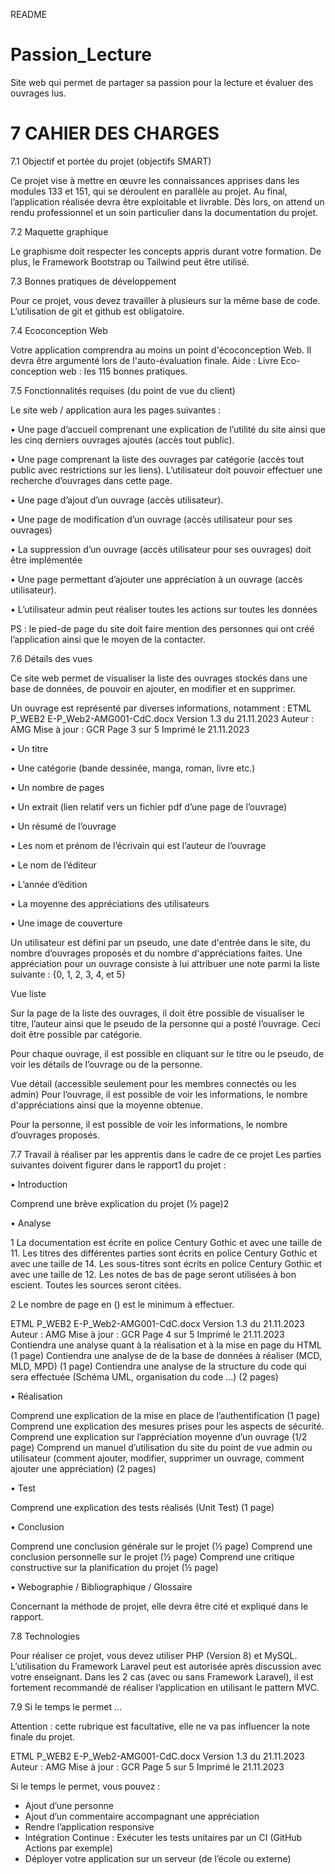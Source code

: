 README

# Passion_Lecture
Site web qui permet de partager sa passion pour la lecture et évaluer des ouvrages lus.

# 7 CAHIER DES CHARGES

7.1 Objectif et portée du projet (objectifs SMART)

Ce projet vise à mettre en œuvre les connaissances apprises dans les modules 133 
et 151, qui se déroulent en parallèle au projet.
Au final, l’application réalisée devra être exploitable et livrable. Dès lors, on attend 
un rendu professionnel et un soin particulier dans la documentation du projet.

7.2 Maquette graphique

Le graphisme doit respecter les concepts appris durant votre formation. De plus, le 
Framework Bootstrap ou Tailwind peut être utilisé.

7.3 Bonnes pratiques de développement

Pour ce projet, vous devez travailler à plusieurs sur la même base de code.
L’utilisation de git et github est obligatoire.

7.4 Ecoconception Web 

Votre application comprendra au moins un point d'écoconception Web. Il devra 
être argumenté lors de l'auto-évaluation finale.
Aide : Livre Eco-conception web : les 115 bonnes pratiques.

7.5 Fonctionnalités requises (du point de vue du client)

Le site web / application aura les pages suivantes :

• Une page d’accueil comprenant une explication de l’utilité du site ainsi que 
les cinq derniers ouvrages ajoutés (accès tout public).

• Une page comprenant la liste des ouvrages par catégorie (accès tout 
public avec restrictions sur les liens). L’utilisateur doit pouvoir effectuer une 
recherche d’ouvrages dans cette page.

• Une page d’ajout d’un ouvrage (accès utilisateur).

• Une page de modification d’un ouvrage (accès utilisateur pour ses 
ouvrages)

• La suppression d’un ouvrage (accès utilisateur pour ses ouvrages) doit être 
implémentée

• Une page permettant d’ajouter une appréciation à un ouvrage (accès 
utilisateur).

• L’utilisateur admin peut réaliser toutes les actions sur toutes les données

PS : le pied-de page du site doit faire mention des personnes qui ont créé 
l’application ainsi que le moyen de la contacter. 

7.6 Détails des vues

Ce site web permet de visualiser la liste des ouvrages stockés dans une base de 
données, de pouvoir en ajouter, en modifier et en supprimer.

Un ouvrage est représenté par diverses informations, notamment : 
ETML P_WEB2
E-P_Web2-AMG001-CdC.docx Version 1.3 du 21.11.2023 Auteur : AMG
Mise à jour : GCR Page 3 sur 5 Imprimé le 21.11.2023

• Un titre

• Une catégorie (bande dessinée, manga, roman, livre etc.)

• Un nombre de pages

• Un extrait (lien relatif vers un fichier pdf d’une page de l’ouvrage)

• Un résumé de l’ouvrage

• Les nom et prénom de l’écrivain qui est l’auteur de l’ouvrage

• Le nom de l’éditeur

• L’année d’édition

• La moyenne des appréciations des utilisateurs

• Une image de couverture

Un utilisateur est défini par un pseudo, une date d'entrée dans le site, du nombre 
d’ouvrages proposés et du nombre d'appréciations faites.
Une appréciation pour un ouvrage consiste à lui attribuer une note parmi la liste 
suivante : {0, 1, 2, 3, 4, et 5}

Vue liste

Sur la page de la liste des ouvrages, il doit être possible de visualiser le titre, l’auteur 
ainsi que le pseudo de la personne qui a posté l’ouvrage. Ceci doit être possible 
par catégorie.

Pour chaque ouvrage, il est possible en cliquant sur le titre ou le pseudo, de voir les 
détails de l’ouvrage ou de la personne.

Vue détail (accessible seulement pour les membres connectés ou les admin)
Pour l’ouvrage, il est possible de voir les informations, le nombre d'appréciations
ainsi que la moyenne obtenue.

Pour la personne, il est possible de voir les informations, le nombre d’ouvrages 
proposés.

7.7 Travail à réaliser par les apprentis dans le cadre de ce projet
Les parties suivantes doivent figurer dans le rapport1 du projet :

• Introduction 

Comprend une brève explication du projet (½ page)2

• Analyse 

 1 La documentation est écrite en police Century Gothic et avec une taille de 11. Les titres des différentes parties 
sont écrits en police Century Gothic et avec une taille de 14. Les sous-titres sont écrits en police Century Gothic 
et avec une taille de 12. Les notes de bas de page seront utilisées à bon escient. Toutes les sources seront 
citées.

2 Le nombre de page en () est le minimum à effectuer.

ETML P_WEB2
E-P_Web2-AMG001-CdC.docx Version 1.3 du 21.11.2023 Auteur : AMG
Mise à jour : GCR Page 4 sur 5 Imprimé le 21.11.2023
Contiendra une analyse quant à la réalisation et à la mise en page 
du HTML (1 page)
Contiendra une analyse de de la base de données à réaliser (MCD, 
MLD, MPD) (1 page)
Contiendra une analyse de la structure du code qui sera effectuée 
(Schéma UML, organisation du code …) (2 pages)

• Réalisation

Comprend une explication de la mise en place de l’authentification
(1 page)
Comprend une explication des mesures prises pour les aspects de 
sécurité.
Comprend une explication sur l’appréciation moyenne d’un ouvrage
(1/2 page)
Comprend un manuel d’utilisation du site du point de vue admin ou 
utilisateur (comment ajouter, modifier, supprimer un ouvrage, 
comment ajouter une appréciation) (2 pages)

• Test

Comprend une explication des tests réalisés (Unit Test) (1 page)

• Conclusion

Comprend une conclusion générale sur le projet (½ page)
Comprend une conclusion personnelle sur le projet (½ page)
Comprend une critique constructive sur la planification du projet (½ 
page)

• Webographie / Bibliographique / Glossaire

Concernant la méthode de projet, elle devra être cité et expliqué dans le rapport.

7.8 Technologies

Pour réaliser ce projet, vous devez utiliser PHP (Version 8) et MySQL.
L’utilisation du Framework Laravel peut est autorisée après discussion avec votre 
enseignant.
Dans les 2 cas (avec ou sans Framework Laravel), il est fortement recommandé de 
réaliser l’application en utilisant le pattern MVC.

7.9 Si le temps le permet …

Attention : cette rubrique est facultative, elle ne va pas influencer la note finale du 
projet.

ETML P_WEB2
E-P_Web2-AMG001-CdC.docx Version 1.3 du 21.11.2023 Auteur : AMG
Mise à jour : GCR Page 5 sur 5 Imprimé le 21.11.2023

Si le temps le permet, vous pouvez :

- Ajout d’une personne
- Ajout d’un commentaire accompagnant une appréciation
- Rendre l’application responsive
- Intégration Continue : Exécuter les tests unitaires par un CI (GitHub Actions
par exemple)
- Déployer votre application sur un serveur (de l’école ou externe)
